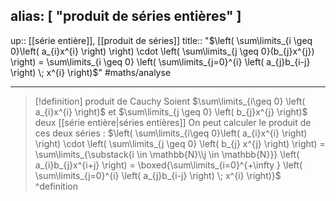 alias: [ "produit de séries entières" ]
---
up:: [[série entière]], [[produit de séries]]
title:: "$\left( \sum\limits_{i \geq 0}\left( a_{i}x^{i} \right) \right) \cdot \left( \sum\limits_{j \geq 0}(b_{j}x^{j}) \right) = \sum\limits_{i \geq 0} \left( \sum\limits_{j=0}^{i} \left( a_{j}b_{i-j} \right) \; x^{i} \right)$"
#maths/analyse 

---

> [!definition] produit de Cauchy
> Soient $\sum\limits_{i\geq 0} \left( a_{i}x^{i} \right)$ et $\sum\limits_{j \geq 0} \left( b_{j}x^{j} \right)$ deux [[série entière|séries entières]]
> On peut calculer le produit de ces deux séries :
> $\left( \sum\limits_{i\geq 0}\left( a_{i}x^{i} \right) \right) \cdot \left( \sum\limits_{j \geq 0} \left( b_{j} x^{j} \right) \right) = \sum\limits_{\substack{i \in \mathbb{N}\\j \in \mathbb{N}}} \left( a_{i}b_{j}x^{i+j} \right) = \boxed{\sum\limits_{i=0}^{+\infty } \left( \sum\limits_{j=0}^{i} \left( a_{j}b_{i-j} \right) \; x^{i} \right)}$
^definition
